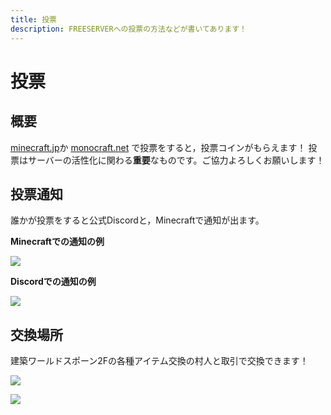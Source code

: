 ```yaml
---
title: 投票
description: FREESERVERへの投票の方法などが書いてあります！
---
```


# 投票
## 概要
[minecraft.jp](https://www.minecraft.jp/servers/play.freeserver.pro )か [monocraft.net](https://monocraft.net/servers/cb23696EAKqv51cX1L6U) で投票をすると，投票コインがもらえます！
投票はサーバーの活性化に関わる**重要**なものです。ご協力よろしくお願いします！

## 投票通知
誰かが投票をすると公式Discordと，Minecraftで通知が出ます。

**Minecraftでの通知の例**

![](https://i.imgur.com/qS0mlyF.png)

**Discordでの通知の例**

![](https://i.imgur.com/Ac5YHyu.png)

## 交換場所
建築ワールドスポーン2Fの各種アイテム交換の村人と取引で交換できます！

![](https://i.imgur.com/8SqxX2P.png)

<a href="https://minecraft.jp/servers/play.freeserver.pro"><img src="https://minecraft.jp/servers/play.freeserver.pro/banner/1/560x95.png"/></a>
